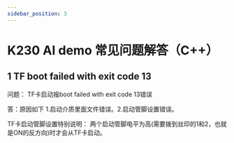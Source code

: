 ```yaml
---
sidebar_position: 3
---
```


# K230 AI demo 常见问题解答（C++）

## 1 TF boot failed with exit code 13

问题： TF卡启动报boot failed with exit code 13错误

答：原因如下 1.启动介质里面文件错误。2.启动管脚设置错误。

TF卡启动管脚设置特别说明： 两个启动管脚电平为高(需要拨到丝印的1和2，也就是ON的反方向)时才会从TF卡启动。